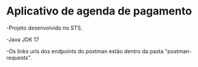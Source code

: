 # Aplicativo de agenda de pagamento
<p>-Projeto desenvolvido no STS.</p>
<p>-Java JDK 17</p>
<p>-Os links urls dos endpoints do postman estão dentro da pasta "postman-requests".</p>
